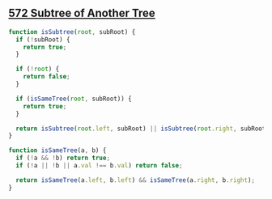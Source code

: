 ## [572 Subtree of Another Tree](https://leetcode.com/problems/subtree-of-another-tree/description/)

<!-- notecardId: 1742312710476 -->

```js
function isSubtree(root, subRoot) {
  if (!subRoot) {
    return true;
  }

  if (!root) {
    return false;
  }

  if (isSameTree(root, subRoot)) {
    return true;
  }

  return isSubtree(root.left, subRoot) || isSubtree(root.right, subRoot);
}

function isSameTree(a, b) {
  if (!a && !b) return true;
  if (!a || !b || a.val !== b.val) return false;

  return isSameTree(a.left, b.left) && isSameTree(a.right, b.right);
}
```
